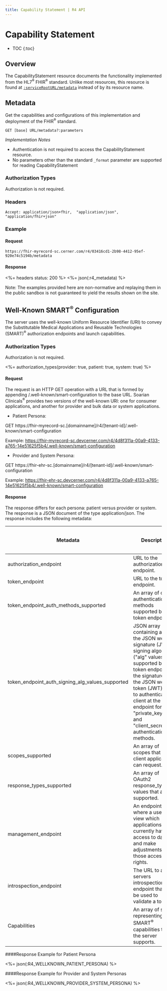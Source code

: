 ```yaml
---
title: Capability Statement | R4 API
---
```


# Capability Statement

* TOC
{:toc}

## Overview

The CapabilityStatement resource documents the functionality implemented from the HL7<sup>®</sup> FHIR<sup>®</sup> standard. Unlike most resources, this resource is found at [`:serviceRootURL/metadata`] instead of by its resource name.

## Metadata

Get the capabilities and configurations of this implementation and deployment of the FHIR<sup>®</sup> standard.

    GET [base] URL/metadata?:parameters

_Implementation Notes_

* Authentication is not required to access the CapabilityStatement resource.
* No parameters other than the standard `_format` parameter are supported for reading CapabilityStatement

### Authorization Types

Authorization is not required. 

### Headers

    Accept: application/json+fhir,  "application/json", "application/fhir+json"

### Example

#### Request

    https://fhir-myrecord-sc.cerner.com/r4/03416cd1-2b98-4412-95ef-920e74c5194b/metadata

#### Response

<%= headers status: 200 %>
<%= json(:r4_metadata) %>

[`:serviceRootURL/metadata`]: ../../#service-root-url

Note: The examples provided here are non-normative and replaying them in the public sandbox is not guaranteed to yield the results shown on the site.

## Well-Known SMART<sup>®</sup> Configuration

The server uses the well-known Uniform Resource Identifier (URI) to convey the Substitutable Medical Applications and Reusable Technologies (SMART)<sup>®</sup> authorization endpoints and launch capabilities.

### Authorization Types

Authorization is not required.

<%= authorization_types(provider: true, patient: true, system: true) %>

#### Request

The request is an HTTP GET operation with a URL that is formed by appending /.well-known/smart-configuration to the base URL. Soarian Clinicals<sup>®</sup> provides two versions of the well-known URI: one for consumer applications, and another for provider and bulk data or system applications.

* Patient Persona:

GET https://fhir-myrecord-sc.[domainname]/r4/[tenant-id]/.well-known/smart-configuration

Example: https://fhir-myrecord-sc.devcerner.com/r4/4d8f311a-00a9-4133-a765-14e51625f5b4/.well-known/smart-configuration

* Provider and System Persona:

GET https://fhir-ehr-sc.[domainname]/r4/[tenant-id]/.well-known/smart-configuration

Example: https://fhir-ehr-sc.devcerner.com/r4/4d8f311a-00a9-4133-a765-14e51625f5b4/.well-known/smart-configuration

#### Response

The response differs for each persona: patient versus provider or system. The response is a JSON document of the type application/json. The response includes the following metadata:

 Metadata                                          | Description 																																																																									| Patient Persona   | Provider or System Persona
---------------------------------------------------|----------------------------------------------------------------------------------------------------------------------------------------------------------------------------------------------------------------------------------------------------------------------------------------------------------------|-------------------|-----------------------------------------------------------
 authorization_endpoint                            | URL to the authorization endpoint. 																																																																			| 		Y     		| 		Y
 token_endpoint                                    | URL to the token endpoint.         																																																																			| 		Y      		| 		Y
 token_endpoint_auth_methods_supported             | An array of client authentication methods supported by the token endpoint. 																																																									| 		Y 			| 		Y
 token_endpoint_auth_signing_alg_values_supported  | JSON array containing a list of the JSON web signature (JWS) signing algorithms ("alg" values) supported by the token endpoint for the signature on the JSON web token (JWT) used to authenticate the client at the token endpoint for the "private_key_jwt" and "client_secret_jwt" authentication methods. 	| 		     		| 		Y
 scopes_supported                                  | An array of scopes that a client application can request.        																																																												| 		Y    		| 		Y
 response_types_supported                          | An array of OAuth2 response_type values that are supported.        																																																											| 		Y     		| 		Y
 management_endpoint                               | An endpoint where a user can view which applications currently have access to data and make adjustments to those access rights. 																																												| 		Y     		| 		Y
 introspection_endpoint                            | The URL to a servers introspection endpoint that can be used to validate a token.         																																																					| 		Y    		| 		Y
 Capabilities                                      | An array of strings representing SMART<sup>®</sup> capabilities that the server supports.        																																																				| 		Y     		| 		Y

####Response Example for Patient Persona

<%= json(:R4_WELLKNOWN_PATIENT_PERSONA) %>

####Response Example for Provider and System Personas

<%= json(:R4_WELLKNOWN_PROVIDER_SYSTEM_PERSONA) %>

